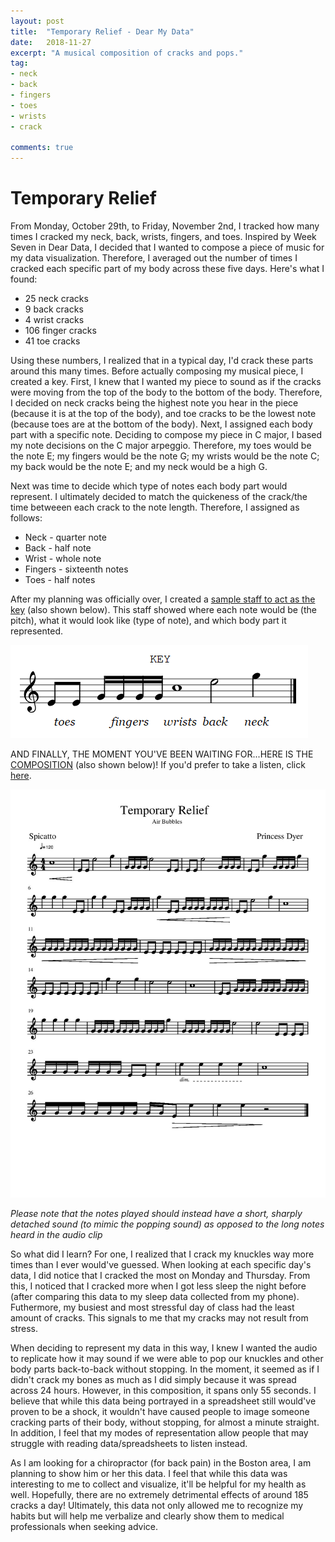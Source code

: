 ```yaml
---
layout: post
title:  "Temporary Relief - Dear My Data"
date:   2018-11-27
excerpt: "A musical composition of cracks and pops."
tag:
- neck
- back
- fingers
- toes
- wrists
- crack

comments: true
---
```


# Temporary Relief

From Monday, October 29th, to Friday, November 2nd, I tracked how many times I cracked my neck, back, wrists, fingers, and toes. Inspired by Week Seven in Dear Data, I decided that I wanted to compose a piece of music for my data visualization. Therefore, I averaged out the number of times I cracked each specific part of my body across these five days. Here's what I found:

+ 25 neck cracks
+ 9 back cracks
+ 4 wrist cracks
+ 106 finger cracks
+ 41 toe cracks

Using these numbers, I realized that in a typical day, I'd crack these parts around this many times. Before actually composing my musical piece, I created a key. First, I knew that I wanted my piece to sound as if the cracks were moving from the top of the body to the bottom of the body. Therefore, I decided on neck cracks being the highest note you hear in the piece (because it is at the top of the body), and toe cracks to be the lowest note (because toes are at the bottom of the body). Next, I assigned each body part with a specific note. Deciding to compose my piece in C major, I based my note decisions on the C major arpeggio. Therefore, my toes would be the note E; my fingers would be the note G; my wrists would be the note C; my back would be the note E; and my neck would be a high G. 

Next was time to decide which type of notes each body part would represent. I ultimately decided to match the quickeness of the crack/the time betweeen each crack to the note length. Therefore, I assigned as follows:

+ Neck - quarter note
+ Back - half note
+ Wrist - whole note
+ Fingers - sixteenth notes
+ Toes - half notes

After my planning was officially over, I created a [sample staff to act as the key](https://drive.google.com/file/d/1InAIr-EG90noLZE31z7sWMlVH0iBswvy/view?usp=sharing) (also shown below). This staff showed where each note would be (the pitch), what it would look like (type of note), and which body part it represented. 

![key](https://raw.githubusercontent.com/princyd/princyd.github.io/master/_posts/KEY.png)

AND FINALLY, THE MOMENT YOU'VE BEEN WAITING FOR...HERE IS THE [COMPOSITION](https://drive.google.com/file/d/1hlwmfMOICkU3W-8PgRJ8a6P-FhlRQss9/view?usp=sharing) (also shown below)! If you'd prefer to take a listen, click [here](https://drive.google.com/file/d/1kcGKIckk8mdagl-QljhMgyV--9GTH6wX/view?usp=sharing).

![score for the composition](https://raw.githubusercontent.com/princyd/princyd.github.io/master/_posts/Temporary%20Relief-page-001.jpg)

*Please note that the notes played should instead have a short, sharply detached sound (to mimic the popping sound) as opposed to the long notes heard in the audio clip*

So what did I learn? For one, I realized that I crack my knuckles way more times than I ever would've guessed. When looking at each specific day's data, I did notice that I cracked the most on Monday and Thursday. From this, I noticed that I cracked more when I got less sleep the night before (after comparing this data to my sleep data collected from my phone). Futhermore, my busiest and most stressful day of class had the least amount of cracks. This signals to me that my cracks may not result from stress. 

When deciding to represent my data in this way, I knew I wanted the audio to replicate how it may sound if we were able to pop our knuckles and other body parts back-to-back without stopping. In the moment, it seemed as if I didn't crack my bones as much as I did simply because it was spread across 24 hours. However, in this composition, it spans only 55 seconds. I believe that while this data being portrayed in a spreadsheet still would've proven to be a shock, it wouldn't have caused people to image someone cracking parts of their body, without stopping, for almost a minute straight. In addition, I feel that my modes of representation allow people that may struggle with reading data/spreadsheets to listen instead. 

As I am looking for a chiropractor (for back pain) in the Boston area, I am planning to show him or her this data. I feel that while this data was interesting to me to collect and visualize, it'll be helpful for my health as well. Hopefully, there are no extremely detrimental effects of around 185 cracks a day! Ultimately, this data not only allowed me to recognize my habits but will help me verbalize and clearly show them to medical professionals when seeking advice.
